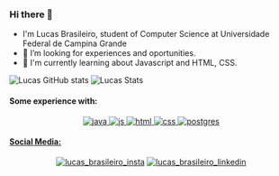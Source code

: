 ### Hi there 👋


- I'm Lucas Brasileiro, student of Computer Science at Universidade Federal de Campina Grande 
- 🔭 I’m looking for experiences and oportunities.
- 🌱 I'm currently learning about Javascript and HTML, CSS.

![Lucas GitHub stats](https://github-readme-stats.vercel.app/api?username=LucasBrasileiroRaposo&count_private=true&theme=dark)
![Lucas Stats](https://github-readme-stats.vercel.app/api/top-langs/?username=LucasBrasileiroRaposo&layout=compact&theme=dark)

#### Some experience with:
<p align =center>
  <a href="java.com/pt-BR/" target="blank"><img src="https://img.shields.io/badge/Java-ED8B00?style=for-the-badge&logo=openjdk&logoColor=white" alt="java"/>
  <a href="https://developer.mozilla.org/pt-BR/docs/Web/JavaScript/" target="blank"><img src="https://img.shields.io/badge/JavaScript-323330?style=for-the-badge&logo=javascript&logoColor=F7DF1E" alt="js"/>
  <a href="https://developer.mozilla.org/pt-BR/docs/Web/HTML" target="blank"><img src="https://img.shields.io/badge/HTML5-E34F26?style=for-the-badge&logo=html5&logoColor=white" alt="html"/>
  <a href="https://developer.mozilla.org/pt-BR/docs/Web/CSS" target="blank"><img src="https://img.shields.io/badge/CSS3-1572B6?style=for-the-badge&logo=css3&logoColor=white" alt="css"/>
  <a href="https://www.postgresql.org/" target="blank"><img src="https://img.shields.io/badge/PostgreSQL-316192?style=for-the-badge&logo=postgresql&logoColor=white" alt="postgres"/>


#### Social Media:
  <p align =center>
  <a href="https://www.instagram.com/lucas.brasileiro/" target="_blank"><img src="https://img.shields.io/badge/Instagram-E4405F?style=for-the-badge&logo=instagram&logoColor=white" alt="lucas_brasileiro_insta"/></a>
  <a href="https://www.linkedin.com/in/lucas-brasileiro-raposo" target="_blank"><img src="https://img.shields.io/badge/LinkedIn-0077B5?style=for-the-badge&logo=linkedin&logoColor=white" alt="lucas_brasileiro_linkedin"/></a>

    
